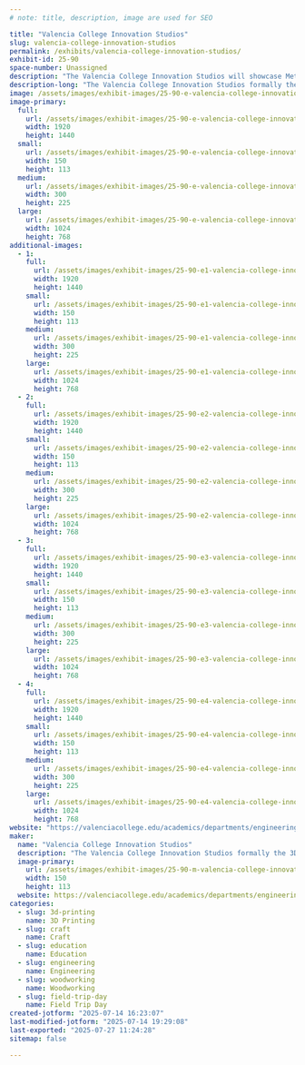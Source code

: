 ```yaml
---
# note: title, description, image are used for SEO

title: "Valencia College Innovation Studios"
slug: valencia-college-innovation-studios
permalink: /exhibits/valencia-college-innovation-studios/
exhibit-id: 25-90
space-number: Unassigned
description: "The Valencia College Innovation Studios will showcase Metal/Plastic/Wood student projects."
description-long: "The Valencia College Innovation Studios formally the 3D Printing Studio will showcase Metal/Plastic/Wood student projects that were made in the new Innovation Studios located at the West Campus. Do not worry we will continue to bring old favorites like the 3D printed violins for attendees to play as well. Visit our table and talk to faculty or the students who made the projects in the Built Environment and Engineering programs. Learn about what the Built Environment and the School of Engineering, Technology, and Advanced Manufacturing (ETAM) has to offer."
image: /assets/images/exhibit-images/25-90-e-valencia-college-innovation-studios-presentation-1027-300x225.jpg
image-primary: 
  full:
    url: /assets/images/exhibit-images/25-90-e-valencia-college-innovation-studios-presentation-1027-full.jpg
    width: 1920
    height: 1440
  small:
    url: /assets/images/exhibit-images/25-90-e-valencia-college-innovation-studios-presentation-1027-150x113.jpg
    width: 150
    height: 113
  medium:
    url: /assets/images/exhibit-images/25-90-e-valencia-college-innovation-studios-presentation-1027-300x225.jpg
    width: 300
    height: 225
  large:
    url: /assets/images/exhibit-images/25-90-e-valencia-college-innovation-studios-presentation-1027-1024x768.jpg
    width: 1024
    height: 768
additional-images: 
  - 1:
    full:
      url: /assets/images/exhibit-images/25-90-e1-valencia-college-innovation-studios-thumbnail-img-0561-full.jpg
      width: 1920
      height: 1440
    small:
      url: /assets/images/exhibit-images/25-90-e1-valencia-college-innovation-studios-thumbnail-img-0561-150x113.jpg
      width: 150
      height: 113
    medium:
      url: /assets/images/exhibit-images/25-90-e1-valencia-college-innovation-studios-thumbnail-img-0561-300x225.jpg
      width: 300
      height: 225
    large:
      url: /assets/images/exhibit-images/25-90-e1-valencia-college-innovation-studios-thumbnail-img-0561-1024x768.jpg
      width: 1024
      height: 768
  - 2:
    full:
      url: /assets/images/exhibit-images/25-90-e2-valencia-college-innovation-studios-thumbnail-img-0219-full.jpg
      width: 1920
      height: 1440
    small:
      url: /assets/images/exhibit-images/25-90-e2-valencia-college-innovation-studios-thumbnail-img-0219-150x113.jpg
      width: 150
      height: 113
    medium:
      url: /assets/images/exhibit-images/25-90-e2-valencia-college-innovation-studios-thumbnail-img-0219-300x225.jpg
      width: 300
      height: 225
    large:
      url: /assets/images/exhibit-images/25-90-e2-valencia-college-innovation-studios-thumbnail-img-0219-1024x768.jpg
      width: 1024
      height: 768
  - 3:
    full:
      url: /assets/images/exhibit-images/25-90-e3-valencia-college-innovation-studios-thumbnail-img-0254-full.jpg
      width: 1920
      height: 1440
    small:
      url: /assets/images/exhibit-images/25-90-e3-valencia-college-innovation-studios-thumbnail-img-0254-150x113.jpg
      width: 150
      height: 113
    medium:
      url: /assets/images/exhibit-images/25-90-e3-valencia-college-innovation-studios-thumbnail-img-0254-300x225.jpg
      width: 300
      height: 225
    large:
      url: /assets/images/exhibit-images/25-90-e3-valencia-college-innovation-studios-thumbnail-img-0254-1024x768.jpg
      width: 1024
      height: 768
  - 4:
    full:
      url: /assets/images/exhibit-images/25-90-e4-valencia-college-innovation-studios-thumbnail-img-4406-full.jpg
      width: 1920
      height: 1440
    small:
      url: /assets/images/exhibit-images/25-90-e4-valencia-college-innovation-studios-thumbnail-img-4406-150x113.jpg
      width: 150
      height: 113
    medium:
      url: /assets/images/exhibit-images/25-90-e4-valencia-college-innovation-studios-thumbnail-img-4406-300x225.jpg
      width: 300
      height: 225
    large:
      url: /assets/images/exhibit-images/25-90-e4-valencia-college-innovation-studios-thumbnail-img-4406-1024x768.jpg
      width: 1024
      height: 768
website: "https://valenciacollege.edu/academics/departments/engineering/index.php"
maker: 
  name: "Valencia College Innovation Studios"
  description: "The Valencia College Innovation Studios formally the 3D Printing Studio will show Metal/Plastic/Wood student projects that were made in the new Innovation Studios located at the West Campus. Do not worry we will continue to bring old favorites like the 3D printed violins for attendees to play as well. Visit our table and talk to faculty or the students who made the projects in the Built Environment and Engineering programs. Learn about what the Built Environment and the School of Engineering, Technology, and Advanced Manufacturing (ETAM) has to offer."
  image-primary:
    url: /assets/images/exhibit-images/25-90-m-valencia-college-innovation-studios-presentation-150x113.jpg
    width: 150
    height: 113
  website: https://valenciacollege.edu/academics/departments/engineering/index.php
categories: 
  - slug: 3d-printing
    name: 3D Printing
  - slug: craft
    name: Craft
  - slug: education
    name: Education
  - slug: engineering
    name: Engineering
  - slug: woodworking
    name: Woodworking
  - slug: field-trip-day
    name: Field Trip Day
created-jotform: "2025-07-14 16:23:07"
last-modified-jotform: "2025-07-14 19:29:08"
last-exported: "2025-07-27 11:24:28"
sitemap: false

---
```

